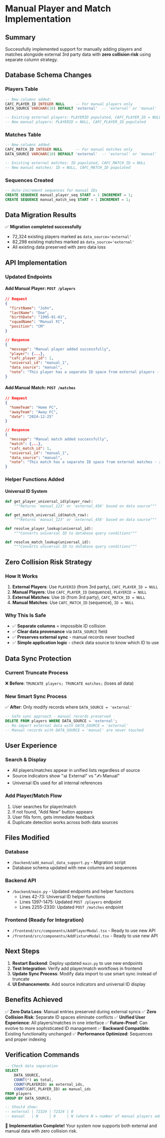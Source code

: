# Manual Player and Match Implementation

## Summary
Successfully implemented support for manually adding players and matches alongside external 3rd party data with **zero collision risk** using separate column strategy.

## Database Schema Changes

### Players Table
```sql
-- New columns added:
CAFC_PLAYER_ID INTEGER NULL     -- For manual players only
DATA_SOURCE VARCHAR(10) DEFAULT 'external'  -- 'external' or 'manual'

-- Existing external players: PLAYERID populated, CAFC_PLAYER_ID = NULL
-- New manual players: PLAYERID = NULL, CAFC_PLAYER_ID populated
```

### Matches Table
```sql
-- New columns added:
CAFC_MATCH_ID INTEGER NULL      -- For manual matches only
DATA_SOURCE VARCHAR(10) DEFAULT 'external'  -- 'external' or 'manual'

-- Existing external matches: ID populated, CAFC_MATCH_ID = NULL
-- New manual matches: ID = NULL, CAFC_MATCH_ID populated
```

### Sequences Created
```sql
-- Auto-increment sequences for manual IDs
CREATE SEQUENCE manual_player_seq START = 1 INCREMENT = 1;
CREATE SEQUENCE manual_match_seq START = 1 INCREMENT = 1;
```

## Data Migration Results

✅ **Migration completed successfully**
- 72,324 existing players marked as `data_source='external'`
- 82,298 existing matches marked as `data_source='external'`
- All existing data preserved with zero data loss

## API Implementation

### Updated Endpoints

#### Add Manual Player: `POST /players`
```json
// Request
{
  "firstName": "John",
  "lastName": "Doe",
  "birthDate": "1995-01-01",
  "squadName": "Manual FC",
  "position": "CM"
}

// Response
{
  "message": "Manual player added successfully",
  "player": {...},
  "cafc_player_id": 1,
  "universal_id": "manual_1",
  "data_source": "manual",
  "note": "This player has a separate ID space from external players - zero collision risk"
}
```

#### Add Manual Match: `POST /matches`
```json
// Request
{
  "homeTeam": "Home FC",
  "awayTeam": "Away FC",
  "date": "2024-12-25"
}

// Response
{
  "message": "Manual match added successfully",
  "match": {...},
  "cafc_match_id": 1,
  "universal_id": "manual_1",
  "data_source": "manual",
  "note": "This match has a separate ID space from external matches - zero collision risk"
}
```

### Helper Functions Added

#### Universal ID System
```python
def get_player_universal_id(player_row):
    """Returns 'manual_123' or 'external_456' based on data source"""

def get_match_universal_id(match_row):
    """Returns 'manual_123' or 'external_456' based on data source"""

def resolve_player_lookup(universal_id):
    """Converts universal ID to database query conditions"""

def resolve_match_lookup(universal_id):
    """Converts universal ID to database query conditions"""
```

## Zero Collision Risk Strategy

### How It Works
1. **External Players**: Use `PLAYERID` (from 3rd party), `CAFC_PLAYER_ID = NULL`
2. **Manual Players**: Use `CAFC_PLAYER_ID` (sequence), `PLAYERID = NULL`
3. **External Matches**: Use `ID` (from 3rd party), `CAFC_MATCH_ID = NULL`
4. **Manual Matches**: Use `CAFC_MATCH_ID` (sequence), `ID = NULL`

### Why This Is Safe
- ✅ **Separate columns** = impossible ID collision
- ✅ **Clear data provenance** via `DATA_SOURCE` field
- ✅ **Preserves external sync** - manual records never touched
- ✅ **Simple application logic** - check data source to know which ID to use

## Data Sync Protection

### Current Truncate Process
❌ **Before**: `TRUNCATE players; TRUNCATE matches;` (loses all data)

### New Smart Sync Process
✅ **After**: Only modify records where `DATA_SOURCE = 'external'`

```sql
-- Safe sync approach - manual records preserved
DELETE FROM players WHERE DATA_SOURCE = 'external';
-- Re-import external data with DATA_SOURCE = 'external'
-- Manual records with DATA_SOURCE = 'manual' are never touched
```

## User Experience

### Search & Display
- All players/matches appear in unified lists regardless of source
- Source indicators show "📊 External" vs "✍️ Manual"
- Universal IDs used for all internal references

### Add Player/Match Flow
1. User searches for player/match
2. If not found, "Add New" button appears
3. User fills form, gets immediate feedback
4. Duplicate detection works across both data sources

## Files Modified

### Database
- `/backend/add_manual_data_support.py` - Migration script
- Database schema updated with new columns and sequences

### Backend API
- `/backend/main.py` - Updated endpoints and helper functions
  - Lines 42-73: Universal ID helper functions
  - Lines 1397-1475: Updated `POST /players` endpoint
  - Lines 2255-2330: Updated `POST /matches` endpoint

### Frontend (Ready for Integration)
- `/frontend/src/components/AddPlayerModal.tsx` - Ready to use new API
- `/frontend/src/components/AddFixtureModal.tsx` - Ready to use new API

## Next Steps

1. **Restart Backend**: Deploy updated `main.py` to use new endpoints
2. **Test Integration**: Verify add player/match workflows in frontend
3. **Update Sync Process**: Modify data import to use smart sync instead of truncate
4. **UI Enhancements**: Add source indicators and universal ID display

## Benefits Achieved

✅ **Zero Data Loss**: Manual entries preserved during external syncs
✅ **Zero Collision Risk**: Separate ID spaces eliminate conflicts
✅ **Unified User Experience**: All players/matches in one interface
✅ **Future-Proof**: Can evolve to more sophisticated ID management
✅ **Backward Compatible**: Existing functionality unchanged
✅ **Performance Optimized**: Sequences and proper indexing

## Verification Commands

```sql
-- Check data separation
SELECT
    DATA_SOURCE,
    COUNT(*) as total,
    COUNT(PLAYERID) as external_ids,
    COUNT(CAFC_PLAYER_ID) as manual_ids
FROM players
GROUP BY DATA_SOURCE;

-- Should show:
-- external | 72324 | 72324 | 0
-- manual   | N     | 0     | N (where N = number of manual players added)
```

🎉 **Implementation Complete!** Your system now supports both external and manual data with zero collision risk.